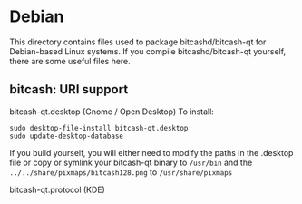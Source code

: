 
Debian
====================
This directory contains files used to package bitcashd/bitcash-qt
for Debian-based Linux systems. If you compile bitcashd/bitcash-qt yourself, there are some useful files here.

## bitcash: URI support ##


bitcash-qt.desktop  (Gnome / Open Desktop)
To install:

	sudo desktop-file-install bitcash-qt.desktop
	sudo update-desktop-database

If you build yourself, you will either need to modify the paths in
the .desktop file or copy or symlink your bitcash-qt binary to `/usr/bin`
and the `../../share/pixmaps/bitcash128.png` to `/usr/share/pixmaps`

bitcash-qt.protocol (KDE)

